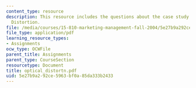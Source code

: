 ```yaml
---
content_type: resource
description: This resource includes the questions about the case study of Optical
  Distortion.
file: /media/courses/15-810-marketing-management-fall-2004/5e27b9a292ce5963bf0a85da333b2433_optical_distortn.pdf
file_type: application/pdf
learning_resource_types:
- Assignments
ocw_type: OCWFile
parent_title: Assignments
parent_type: CourseSection
resourcetype: Document
title: optical_distortn.pdf
uid: 5e27b9a2-92ce-5963-bf0a-85da333b2433
---
```

